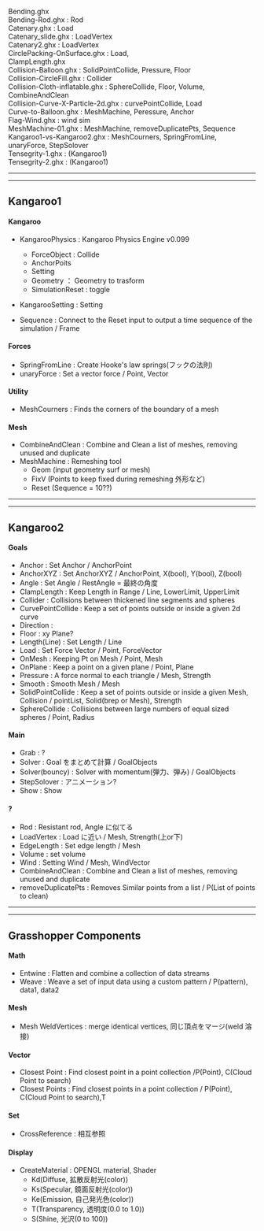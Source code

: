 Bending.ghx  
Bending-Rod.ghx : Rod  
Catenary.ghx : Load  
Catenary_slide.ghx : LoadVertex  
Catenary2.ghx : LoadVertex  
CirclePacking-OnSurface.ghx : Load,   
ClampLength.ghx  
Collision-Balloon.ghx : SolidPointCollide, Pressure, Floor  
Collision-CircleFill.ghx : Collider  
Collision-Cloth-inflatable.ghx : SphereCollide, Floor, Volume, CombineAndClean  
Collision-Curve-X-Particle-2d.ghx : curvePointCollide, Load  
Curve-to-Balloon.ghx : MeshMachine, Peressure, Anchor  
Flag-Wind.ghx : wind sim  
MeshMachine-01.ghx : MeshMachine, removeDuplicatePts, Sequence  
Kangaroo1-vs-Kangaroo2.ghx : MeshCourners, SpringFromLine, unaryForce, StepSolover  
Tensegrity-1.ghx : (Kangaroo1)  
Tensegrity-2.ghx : (Kangaroo1)  


---  

---  


## Kangaroo1  


#### Kangaroo
- KangarooPhysics : Kangaroo Physics Engine v0.099  
  - ForceObject : Collide  
  - AnchorPoits  
  - Setting  
  - Geometry ： Geometry to trasform    
  - SimulationReset : toggle  

- KangarooSetting : Setting  
- Sequence : Connect to the Reset input to output a time sequence of the simulation / Frame  


#### Forces  
- SpringFromLine : Create Hooke's law springs(フックの法則)  
- unaryForce : Set a vector force / Point, Vector  


####  Utility  
- MeshCourners : Finds the corners of the boundary of a mesh  


#### Mesh  
- CombineAndClean : Combine and Clean a list of meshes, removing unused and duplicate  
- MeshMachine : Remeshing tool  
  - Geom (input geometry surf or mesh)  
  - FixV (Points to keep fixed during remeshing 外形など)  
  - Reset (Sequence = 10??)  





---  

---  


## Kangaroo2  


#### Goals  
- Anchor : Set Anchor / AnchorPoint  
- AnchorXYZ : Set AnchorXYZ / AnchorPoint, X(bool), Y(bool), Z(bool)  
- Angle : Set Angle / RestAngle = 最終の角度  
- ClampLength : Keep Length in Range / Line, LowerLimit, UpperLimit  
- Collider : Collisions between thickened line segments and spheres  
- CurvePointCollide : Keep a set of points outside or inside a given 2d curve  
- Direction :  
- Floor : xy Plane?  
- Length(Line) : Set Length  / Line  
- Load : Set Force Vector / Point, ForceVector  
- OnMesh : Keeping Pt on Mesh / Point, Mesh  
- OnPlane : Keep a point on a given plane / Point, Plane  
- Pressure : A force normal to each triangle / Mesh, Strength   
- Smooth : Smooth Mesh / Mesh  
- SolidPointCollide : Keep a set of points outside or inside a given Mesh, Collision / pointList, Solid(brep or Mesh), Strength  
- SphereCollide : Collisions between large numbers of equal sized spheres / Point, Radius  


#### Main  
- Grab : ?  
- Solver : Goal をまとめて計算  / GoalObjects  
- Solver(bouncy) : Solver with momentum(弾力、弾み) / GoalObjects  
- StepSolover : アニメーション?  
- Show : Show  


#### ?  
- Rod : Resistant rod, Angle に似てる  
- LoadVertex : Load に近い / Mesh, Strength(上or下)  
- EdgeLength : Set edge length / Mesh  
- Volume : set volume  
- Wind : Setting Wind / Mesh, WindVector  
- CombineAndClean : Combine and Clean a list of meshes, removing unused and duplicate  
- removeDuplicatePts : Removes Similar points from a list / P(List of points to clean)  






---  

---  


## Grasshopper Components  


#### Math  
- Entwine : Flatten and combine a collection of data streams  
- Weave : Weave a set of input data using a custom pattern / P(pattern), data1, data2  


#### Mesh  
 - Mesh WeldVertices : merge identical vertices, 同じ頂点をマージ(weld 溶接)  


#### Vector  
- Closest Point : Find closest point in a point collection /P(Point), C(Cloud Point to search)  
- Closest Points : Find closest points in a point collection / P(Point), C(Cloud Point to search),T   


#### Set  
- CrossReference : 相互参照  

#### Display  
- CreateMaterial : OPENGL material, Shader  
  - Kd(Diffuse, 拡散反射光(color))  
  - Ks(Specular, 鏡面反射光(color))  
  - Ke(Emission, 自己発光色(color))  
  - T(Transparency, 透明度(0.0 to 1.0))   
  - S(Shine, 光沢(0 to 100))  
